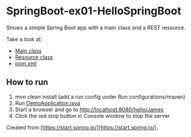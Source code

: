 # SpringBoot-ex01-HelloSpringBoot

Shows a simple Spring Boot app with a main class and a REST resource.

Take a look at:
* [Main class](src/main/java/dk/lundogbendsen/springboot/ex01/DemoApplication.java)
* [Resource class](src/main/java/dk/lundogbendsen/springboot/ex01/resources/HelloResource.java)
* [pom.xml](pom.xml)

## How to run
1. mvn clean install (add a run config under Run configurations/maven)
2. Run [DemoApplication.java](src/main/java/dk/lundogbendsen/springboot/ex01/DemoApplication.java)
3. Start a browser and go to [http://localhost:8080/hello/James](http://localhost:8080/hello/James)
4. Click the red stop button in Console window to stop the server                             
                              
Created from [https://start.spring.io/](https://start.spring.io/).







